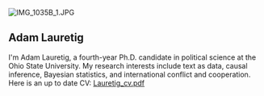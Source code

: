 ![IMG_1035B_1.JPG](https://github.com/adamlauretig/adamlauretig.github.io/tree/master/assets/IMG_1035B_1.JPG)


## Adam Lauretig

I'm Adam Lauretig, a fourth-year Ph.D. candidate in political science at the Ohio State University. My research interests include text as data, causal inference, Bayesian statistics, and international conflict and cooperation. Here is an up to date CV: [Lauretig_cv.pdf](https://github.com/adamlauretig/adamlauretig.github.io/raw/master/docs/Lauretig_cv.pdf)
